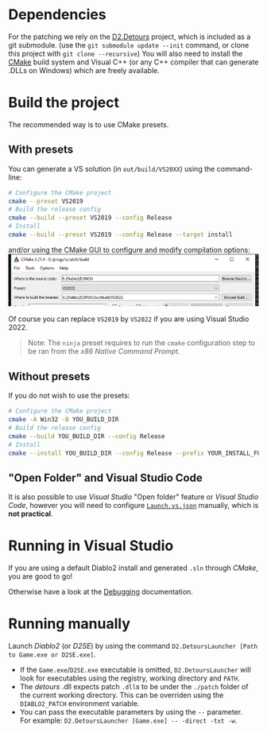 # Dependencies

For the patching we rely on the [D2.Detours](https://github.com/Lectem/D2.Detours.git) project, which is included as a git submodule. (use the `git submodule update --init` command, or clone this project with `git clone --recursive`)
You will also need to install the [CMake](https://cmake.org) build system and Visual C++ (or any C++ compiler that can generate .DLLs on Windows) which are freely available.


# Build the project

The recommended way is to use CMake presets.

## With presets

You can generate a VS solution (in `out/build/VS20XX`) using the command-line:

```sh
# Configure the CMake project
cmake --preset VS2019
# Build the release config
cmake --build --preset VS2019 --config Release
# Install
cmake --build --preset VS2019 --config Release --target install
```
and/or using the CMake GUI to configure and modify compilation options:
![CMake GUI](assets/img/CMake-GUI.png)


Of course you can replace `VS2019` by `VS2022` if you are using Visual Studio 2022.

> Note: The `ninja` preset requires to run the `cmake` configuration step to be ran from the *x86 Native Command Prompt*.

## Without presets

If you do not wish to use the presets:

```sh
# Configure the CMake project
cmake -A Win32 -B YOU_BUILD_DIR
# Build the release config
cmake --build YOU_BUILD_DIR --config Release
# Install
cmake --install YOU_BUILD_DIR --config Release --prefix YOUR_INSTALL_FOLDER
```

## "Open Folder" and Visual Studio Code

It is also possible to use *Visual Studio* "Open folder" feature or *Visual Studio Code*, however you will need to configure [`Launch.vs.json`](https://learn.microsoft.com/en-us/cpp/build/configure-cmake-debugging-sessions?view=msvc-170#launchvsjson-reference) manually, which is **not practical**.

# Running in Visual Studio

If you are using a default Diablo2 install and generated `.sln` through *CMake*, you are good to go!

Otherwise have a look at the [Debugging](Debugging.md) documentation.

# Running manually

Launch *Diablo2* (or *D2SE*) by using the command `D2.DetoursLauncher [Path to Game.exe or D2SE.exe]`.
- If the `Game.exe`/`D2SE.exe` executable is omitted, `D2.DetoursLauncher` will look for executables using the registry, working directory and `PATH`.
- The *detours* .dll expects patch `.dll`s to be under the `./patch` folder of the current working directory. This can be overriden using the `DIABLO2_PATCH` environment variable.
- You can pass the executable parameters by using the `--` parameter.  
  For example: `D2.DetoursLauncher [Game.exe] -- -direct -txt -w`.

